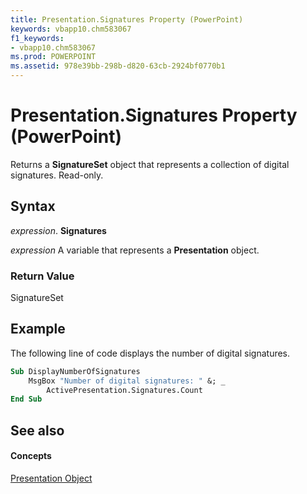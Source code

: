 ```yaml
---
title: Presentation.Signatures Property (PowerPoint)
keywords: vbapp10.chm583067
f1_keywords:
- vbapp10.chm583067
ms.prod: POWERPOINT
ms.assetid: 978e39bb-298b-d820-63cb-2924bf0770b1
---
```



# Presentation.Signatures Property (PowerPoint)

Returns a  **SignatureSet** object that represents a collection of digital signatures. Read-only.


## Syntax

 _expression_. **Signatures**

 _expression_ A variable that represents a **Presentation** object.


### Return Value

SignatureSet


## Example

The following line of code displays the number of digital signatures.


```vb
Sub DisplayNumberOfSignatures
    MsgBox "Number of digital signatures: " &; _
        ActivePresentation.Signatures.Count
End Sub
```


## See also


#### Concepts


[Presentation Object](presentation-object-powerpoint.md)

